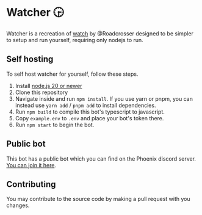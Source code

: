# Watcher 🕞
Watcher is a recreation of [watch](https://github.com/Roadcrosser/watch) by @Roadcrosser designed to be simpler to setup and run yourself, requiring only nodejs to run.

## Self hosting
To self host watcher for yourself, follow these steps.
1. Install [node.js 20 or newer](https://nodejs.org)
2. Clone this repository
3. Navigate inside and run `npm install`. If you use yarn or pnpm, you can instead use `yarn add` / `pnpm add` to install dependencies.
4. Run `npm build` to compile this bot's typescript to javascript.
5. Copy `example.env` to `.env` and place your bot's token there.
6. Run `npm start` to begin the bot.

## Public bot
This bot has a public bot which you can find on the Phoenix discord server. [You can join it here](https://discord.gg/PnUYnBbxER).

## Contributing
You may contribute to the source code by making a pull request with you changes.
